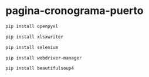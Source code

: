 # pagina-cronograma-puerto

```bash
pip install openpyxl

pip install xlsxwriter

pip install selenium

pip install webdriver-manager

pip install beautifulsoup4
```
